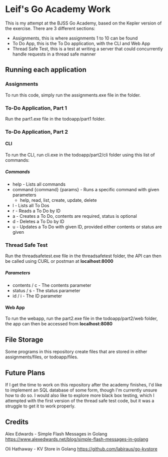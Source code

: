# Leif's Go Academy Work
This is my attempt at the BJSS Go Academy, based on the Kepler version of the exercise.
There are 3 different sections:
- Assignments, this is where assignments 1 to 10 can be found
- To Do App, this is the To Do application, with the CLI and Web App
- Thread Safe Test, this is a test at writing a server that could concurrently handle requests in a thread safe manner

## Running each application
### Assignments
To run this code, simply run the assignments.exe file in the folder.
### To-Do Application, Part 1
Run the part1.exe file in the todoapp/part1 folder.
### To-Do Application, Part 2
#### CLI
To run the CLI, run cli.exe in the todoapp/part2/cli folder using this list of commands:
##### Commands
- help - Lists all commands
- command {command} {params} - Runs a specific command with given parameters
    - help, read, list, create, update, delete
- l - Lists all To Dos
- r - Reads a To Do by ID
- a - Creates a To Do, contents are required, status is optional
- d - Deletes a To Do by ID
- u - Updates a To Do with given ID, provided either contents or status are given
### Thread Safe Test
Run the threadsafetest.exe file in the threadsafetest folder, the API can then be called using CURL or postman at <b>localhost:8000</b>

##### Parameters
- contents / c - The contents parameter
- status / s - The status parameter
- id / i - The ID parameter
#### Web App
To run the webapp, run the part2.exe file in the todoapp/part2/web folder, the app can then be accessed from <b>localhost:8080</b>

## File Storage
Some programs in this repository create files that are stored in either assignments/files, or todoapp/files.

## Future Plans
If I get the time to work on this repository after the academy finishes, I'd like to implement an SQL database of some form, though I'm currently unsure how to do so.
I would also like to explore more black box testing, which I attempted with the first version of the thread safe test code, but it was a struggle to get it to work properly.

## Credits
Alex Edwards - Simple Flash Messages in Golang
https://www.alexedwards.net/blog/simple-flash-messages-in-golang

Oli Hathaway - KV Store in Golang
https://github.com/labiraus/go-kvstore